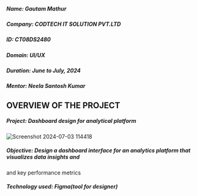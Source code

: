 ##### Name: Gautam Mathur
##### Company: CODTECH IT SOLUTION PVT.LTD
##### ID: CT08DS2480
##### Domain: UI/UX
##### Duration: June to July, 2024 
##### Mentor: Neela Santosh Kumar

## OVERVIEW OF THE PROJECT

##### Project: Dashboard design for analytical platform


![Screenshot 2024-07-03 114418](https://github.com/Gaumaa/CODTECH-INTERSHIP--Task-2/assets/169033000/2293448e-0e07-4ebd-b23b-6078cec35cc0)

##### Objective: Design a dashboard interface for an analytics platform that visualizes data insights and 
and key performance metrics 

##### Technology used: Figma(tool for designer)
